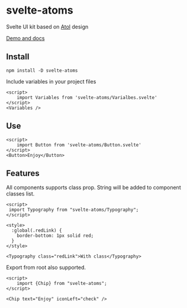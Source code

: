 # svelte-atoms

Svelte UI kit based on [Atol](https://www.atol.ru/) design

[Demo and docs](https://svelte-atoms.web.app/)

## Install

```
npm install -D svelte-atoms
```

Include variables in your project files

```
<script>
    import Variables from 'svelte-atoms/Varialbes.svelte'
</script>
<Variables />
```

## Use

```
<script>
    import Button from 'svelte-atoms/Button.svelte'
</script>
<Button>Enjoy</Button>
```

## Features

All components supports class prop. String will be added to component classes list.
```
<script>
 import Typography from "svelte-atoms/Typography";
</script>

<style>
  :global(.redLink) {
    border-bottom: 1px solid red;
  }
</style>

<Typography class="redLink">With class</Typography>
```

Export from root also supported.
```
<script>
    import {Chip} from "svelte-atoms";
</script>

<Chip text="Enjoy" iconLeft="check" />
```
